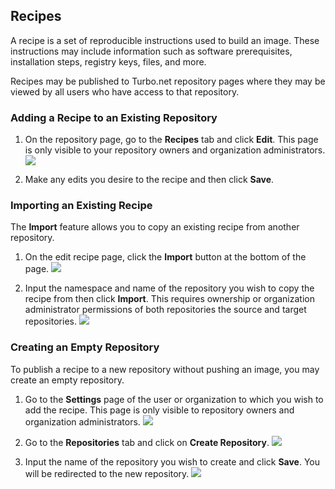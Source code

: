 ## Recipes

A recipe is a set of reproducible instructions used to build an image. These instructions may include information such as software prerequisites, installation steps, registry keys, files, and more.

Recipes may be published to Turbo.net repository pages where they may be viewed by all users who have access to that repository.

### Adding a Recipe to an Existing Repository

1. On the repository page, go to the **Recipes** tab and click **Edit**. This page is only visible to your repository owners and organization administrators.
![](/docs/hub/recipes/recipes-4.png)

2. Make any edits you desire to the recipe and then click **Save**.

### Importing an Existing Recipe

The **Import** feature allows you to copy an existing recipe from another repository.

1. On the edit recipe page, click the **Import** button at the bottom of the page.
![](/docs/hub/recipes/recipes-5.png)

2. Input the namespace and name of the repository you wish to copy the recipe from then click **Import**. This requires ownership or organization administrator permissions of both repositories the source and target repositories.
![](/docs/hub/recipes/recipes-6.png)

### Creating an Empty Repository

To publish a recipe to a new repository without pushing an image, you may create an empty repository.

1. Go to the **Settings** page of the user or organization to which you wish to add the recipe. This page is only visible to repository owners and organization administrators.
![](/docs/hub/recipes/recipes-1.png)


2. Go to the **Repositories** tab and click on **Create Repository**.
![](/docs/hub/recipes/recipes-2.png)

3. Input the name of the repository you wish to create and click **Save**. You will be redirected to the new repository.
![](/docs/hub/recipes/recipes-3.png)